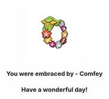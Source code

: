 <p align="center">
    <img src="https://raw.githubusercontent.com/PokeAPI/sprites/master/sprites/pokemon/764.png" width="150" height="150">
</p>
<h3 align="center">You were embraced by - <b>Comfey</b></h3>
<h3 align="center">Have a wonderful day!</h3>
